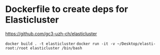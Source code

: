 # Dockerfile to create deps for Elasticluster

https://github.com/gc3-uzh-ch/elasticluster

`docker build . -t elasticluster`
`docker run -it -v ~/Desktop/elasti-root:/root elasticluster /bin/bash`
